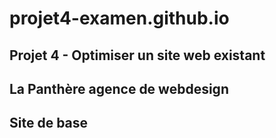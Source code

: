 # projet4-examen.github.io
## Projet 4 - Optimiser un site web existant
## La Panthère agence de webdesign 
## Site de base
